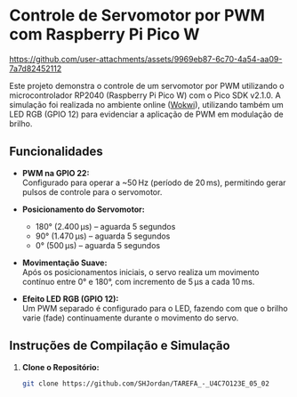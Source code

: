 # Controle de Servomotor por PWM com Raspberry Pi Pico W


https://github.com/user-attachments/assets/9969eb87-6c70-4a54-aa09-7a7d82452112


Este projeto demonstra o controle de um servomotor por PWM utilizando o microcontrolador RP2040 (Raspberry Pi Pico W) com o Pico SDK v2.1.0. A simulação foi realizada no ambiente online ([Wokwi](https://wokwi.com/projects/422461241937890305)), utilizando também um LED RGB (GPIO 12) para evidenciar a aplicação de PWM em modulação de brilho.

## Funcionalidades

- **PWM na GPIO 22:**  
  Configurado para operar a ~50 Hz (período de 20 ms), permitindo gerar pulsos de controle para o servomotor.

- **Posicionamento do Servomotor:**  
  - 180° (2.400 µs) – aguarda 5 segundos  
  - 90° (1.470 µs) – aguarda 5 segundos  
  - 0° (500 µs) – aguarda 5 segundos  

- **Movimentação Suave:**  
  Após os posicionamentos iniciais, o servo realiza um movimento contínuo entre 0° e 180°, com incremento de 5 µs a cada 10 ms.

- **Efeito LED RGB (GPIO 12):**  
  Um PWM separado é configurado para o LED, fazendo com que o brilho varie (fade) continuamente durante o movimento do servo.

## Instruções de Compilação e Simulação

1. **Clone o Repositório:**
   ```bash
   git clone https://github.com/SHJordan/TAREFA_-_U4C7O123E_05_02
